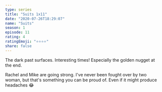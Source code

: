 ```yaml
---
type: series
title: "Suits 1x11"
date: "2020-07-26T18:29:07"
name: "Suits"
season: 1
episode: 11
rating: 4
ratingEmoji: "⭐️⭐️⭐️⭐️"
share: false
---
```


The dark past surfaces. Interesting times! Especially the golden nugget at the end.

Rachel and Mike are going strong. I've never been fought over by two woman, but that's something you can be proud of. Even if it might produce headaches 😂
